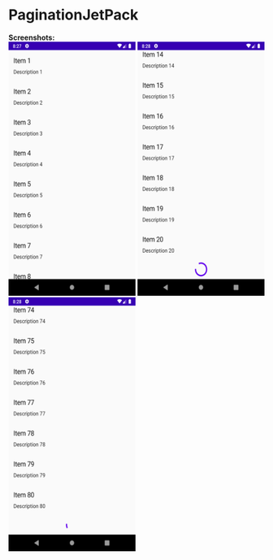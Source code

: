 # PaginationJetPack<br>
<b>Screenshots:</b><br>
<img src="images/ss1.png" width=250 height=500>
<img src="images/ss2.png" width=250 height=500>
<img src="images/ss3.png" width=250 height=500>
